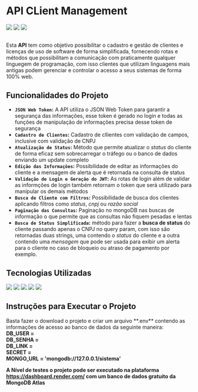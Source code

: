 <h1>API CLient Management</h1>

<img src="https://img.shields.io/badge/VERSION-1.00-orange"> <img src="https://img.shields.io/badge/STATUS-EM%20DESENVOLVIMENTO-brightgreen"> <img src="https://img.shields.io/badge/RELEASE--DATE-MAY--23-orange">
##
Esta **API** tem como objetivo possibilitar o cadastro e gestão de clientes e licenças de uso de software de forma simplificada, fornecendo rotas e métodos que possibilitam a comunicação com praticamente qualquer linguegem de programação, com isso clientes que utilizam linguagens mais antigas podem gerenciar e controlar o acesso a seus sistemas de forma 100% web.

<h2>Funcionalidades do Projeto </h2>

- **`JSON Web Token`:** A API utiliza o JSON Web Token para garantir a segurança das informações, esse token é gerado no login e todas as funções de manipulação de informações precisa desse token de segurança
- **`Cadastro de Clientes`:** Cadastro de cllientes com validação de campos, inclusive com validação de CNPJ
- **`Atualização de Status`:** Método que permite atualizar o *status* do cliente de forma eficaz sem sobrecarregar o tráfego ou o banco de dados enviando um update completo
- **`Edição das Informações`:** Possibilidade de editar as informações do cliente e a mensagem de alerta que é retornada na consulta de status
- **`Validação de Login e Geração do JWT`:** As rotas de login além de validar as informções de login também retornam o token que será utilizado para manipular os demais métodos
- **`Busca de Cliente com Filtros`:** Possibilidade de busca dos clientes aplicando filtros como *status*, *cnpj* ou *razão social*
- **`Paginação das Consultas`:** Paginação no mongoDB nas buscas de informação o que permite que as consultas não fiquem pesadas e lentas
- **`Busca de Status Simplificada`:** método para fazer a **busca de status** do cliente passando apenas o CNPJ no query param, com isso são retornadas duas strings, uma contendo o *status* do cliente e a outra contendo uma *mensagem* que pode ser usada para exibir um alerta para o cliente no caso de bloqueio ou atraso de pagamento por exemplo.

<h2>Tecnologias Utilizadas</h2>
<div>
  <img src="https://img.shields.io/badge/Node.js-339933?style=for-the-badge&logo=nodedotjs&logoColor=white" style="display: inline-block;">
  <img src="https://img.shields.io/badge/JavaScript-323330?style=for-the-badge&logo=javascript&logoColor=F7DF1E" style="display: inline-block;">
  <img src="https://img.shields.io/badge/MongoDB-4EA94B?style=for-the-badge&logo=mongodb&logoColor=white" style="display: inline-block;">
  <img src="https://img.shields.io/badge/JWT-000000?style=for-the-badge&logo=JSON%20web%20tokens&logoColor=white" style="display: inline-block;">
  <img src="https://img.shields.io/badge/Express.js-000000?style=for-the-badge&logo=express&logoColor=white" style="display: inline-block;">
</div>

<h2>Instruções para Executar o Projeto</h2>
Basta fazer o download o projeto e criar um arquivo **.env** contendo as informações de acesso ao banco de dados da seguinte maneira:<br>
<b>DB_USER = <br>
DB_SENHA = <br>
DB_LINK = <br>
SECRET =  <br>
MONGO_URL = 'mongodb://127.0.0.1/sistema' <br>

A Nível de testes o projeto pode ser executado na plataforma <b>https://dashboard.render.com/</b> com um banco de dados gratuito da <b>MongoDB Atlas</b>






